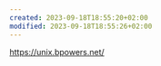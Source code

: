 ```yaml
---
created: 2023-09-18T18:55:20+02:00
modified: 2023-09-18T18:55:26+02:00
---
```


https://unix.bpowers.net/
